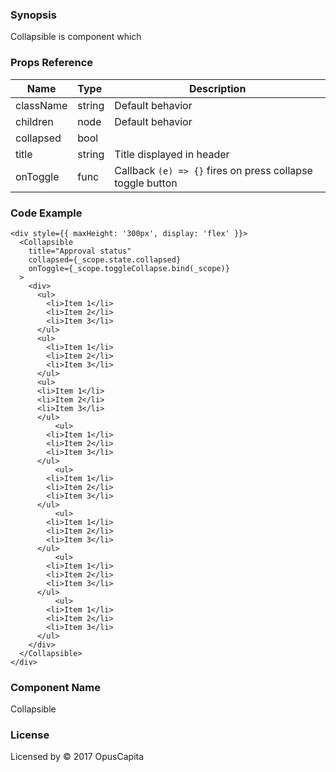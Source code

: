 ### Synopsis

Collapsible is component which

### Props Reference

| Name                           | Type                    | Description                                                 |
| ------------------------------ | :---------------------- | ----------------------------------------------------------- |
| className                      | string                  | Default behavior                                            |
| children                       | node                    | Default behavior                                            |
| collapsed                      | bool                    |                                                             |
| title                          | string                  | Title displayed in header                                   |
| onToggle                       | func                    | Callback `(e) => {}` fires on press collapse toggle button   |

### Code Example

```
<div style={{ maxHeight: '300px', display: 'flex' }}>
  <Collapsible
    title="Approval status"
    collapsed={_scope.state.collapsed}
    onToggle={_scope.toggleCollapse.bind(_scope)}
  >
    <div>
      <ul>
        <li>Item 1</li>
        <li>Item 2</li>
        <li>Item 3</li>
      </ul>
      <ul>
        <li>Item 1</li>
        <li>Item 2</li>
        <li>Item 3</li>
      </ul>
      <ul>
      <li>Item 1</li>
      <li>Item 2</li>
      <li>Item 3</li>
      </ul>
          <ul>
        <li>Item 1</li>
        <li>Item 2</li>
        <li>Item 3</li>
      </ul>
          <ul>
        <li>Item 1</li>
        <li>Item 2</li>
        <li>Item 3</li>
      </ul>
          <ul>
        <li>Item 1</li>
        <li>Item 2</li>
        <li>Item 3</li>
      </ul>
          <ul>
        <li>Item 1</li>
        <li>Item 2</li>
        <li>Item 3</li>
      </ul>
          <ul>
        <li>Item 1</li>
        <li>Item 2</li>
        <li>Item 3</li>
      </ul>
    </div>
  </Collapsible>
</div>
```

### Component Name

Collapsible

### License

Licensed by © 2017 OpusCapita
